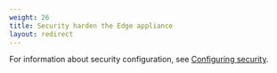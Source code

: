 ```yaml
---
weight: 26
title: Security harden the Edge appliance
layout: redirect
---
```


For information about security configuration, see [Configuring security](/edge/configuration/#configuring-security). 